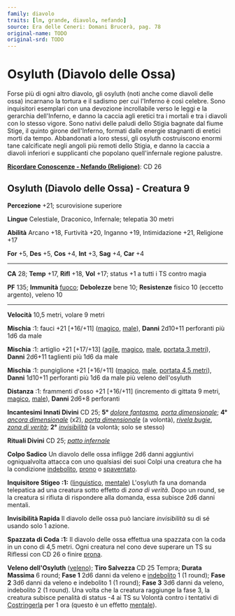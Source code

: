 ```yaml
---
family: diavolo
traits: [lm, grande, diavolo, nefando]
source: Era delle Ceneri: Domani Brucerà, pag. 78
original-name: TODO
original-srd: TODO
---
```


# Osyluth (Diavolo delle Ossa)

Forse più di ogni altro diavolo, gli osyluth (noti anche come diavoli delle
ossa) incarnano la tortura e il sadismo per cui l'Inferno è così celebre. Sono
inquisitori esemplari con una devozione incrollabile verso le leggi e la
gerarchia dell'Inferno, e danno la caccia agli eretici tra i mortali e tra i
diavoli con lo stesso vigore. Sono nativi delle paludi dello Stigia bagnate dal
fiume Stige, il quinto girone dell'Inferno, formati dalle energie stagnanti di
eretici morti da tempo. Abbandonati a loro stessi, gli osyluth costruiscono
enormi tane calcificate negli angoli più remoti dello Stigia, e danno la caccia
a diavoli inferiori e supplicanti che popolano quell'infernale regione palustre.

**[Ricordare Conoscenze - Nefando (Religione)](/azioni/ricordare-conoscenze)**:
CD 26

## Osyluth (Diavolo delle Ossa) - Creatura 9

**Percezione** +21; scurovisione superiore

**Lingue** Celestiale, Draconico, Infernale; telepatia 30 metri

**Abilità** Arcano +18, Furtività +20, Inganno +19, Intimidazione +21, Religione
+17

**For** +5, **Des** +5, **Cos** +4, **Int** +3, **Sag** +4, **Car** +4

---

**CA** 28; **Temp** +17, **Rifl** +18, **Vol** +17; status +1 a tutti i TS
contro magia

**PF** 135; **Immunità** [fuoco](/tratti/fuoco); **Debolezze** bene 10;
**Resistenze** fisico 10 (eccetto argento), veleno 10

---

**Velocità** 10,5 metri, volare 9 metri

**Mischia** :1: fauci +21 \[+16/+11] ([magico](/tratti/magico),
[male](/tratti/male)), **Danni** 2d10+11 perforanti più 1d6 da male

**Mischia** :1: artiglio +21 \[+17/+13] ([agile](/tratti/agile),
[magico](/tratti/magico), [male](/tratti/male),
[portata 3 metri](/tratti/portata)), **Danni** 2d6+11 taglienti più 1d6 da male

**Mischia** :1: pungiglione +21 \[+16/+11] ([magico](/tratti/magico),
[male](/tratti/male), [portata 4,5 metri](/tratti/portata)), **Danni** 1d10+11
perforanti più 1d6 da male più veleno dell'osyluth

**Distanza** :1: frammenti d'osso +21 \[+16/+11] (incremento di gittata 9 metri,
[magico](/tratti/magico), [male](/tratti/male)), **Danni** 2d6+8 perforanti

**Incantesimi Innati Divini** CD 25; **5°**
_[dolore fantasma](/incantesimi/dolore-fantasma),
[porta dimensionale](/incantesimi/porta-dimensionale)_; **4°**
_[ancora dimensionale](/incantesimi/ancora-dimensionale)_ (x2),
_[porta dimensionale](/incantesimi/porta-dimensionale)_ (a volontà),
_[rivela bugie](/incantesimi/rivela-bugie)_,
_[zona di verità](/incantesimi/zona-di-verita)_; **2°**
_[invisibilità](/incantesimi/invisibilita)_ (a volontà; solo se stesso)

**Rituali Divini** CD 25; _[patto infernale](/incantesimi/rituali)_

**Colpo Sadico** Un diavolo delle ossa infligge 2d6 danni aggiuntivi
ogniqualvolta attacca con uno qualsiasi dei suoi Colpi una creatura che ha la
condizione [indebolito](/condizioni/indebolito), [prono](/condizioni/prono) o
[spaventato](/condizioni/spaventato).

**Inquisitore Stigeo** **:1:** ([linguistico](/tratti/linguistico),
[mentale](/tratti/mentale)) L'osyluth fa una domanda telepatica ad una creatura
sotto effetto di _zona di verità_. Dopo un round, se la creatura si rifiuta di
rispondere alla domanda, essa subisce 2d6 danni mentali.

**Invisibilità Rapida** Il diavolo delle ossa può lanciare _invisibilità_ su di
sé usando solo 1 azione.

**Spazzata di Coda** **:1:** Il diavolo delle ossa effettua una spazzata con la
coda in un cono di 4,5 metri. Ogni creatura nel cono deve superare un TS su
Riflessi con CD 26 o finire [prona](/condizioni/prono).

**Veleno dell'Osyluth** ([veleno](/tratti/veleno)); **Tiro Salvezza** CD 25
Tempra; **Durata Massima** 6 round; **Fase 1** 2d6 danni da veleno e
[indebolito](/condizioni/indebolito) 1 (1 round); **Fase 2** 3d6 danni da veleno
e indebolito 1 (1 round); **Fase 3** 3d6 danni da veleno, indebolito 2 (1
round). Una volta che la creatura raggiunge la fase 3, la creatura subisce
penalità di status -4 ai TS su Volontà contro i tentativi di
[Costringerla](/azioni/costringere) per 1 ora (questo è un effetto
[mentale](/tratti/mentale)).
